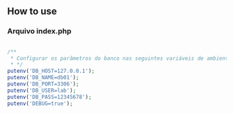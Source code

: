 ## How to use

### Arquivo index.php
```php

/**
 * Configurar os parâmetros do banco nas seguintes variáveis de ambiente 
 * */
putenv('DB_HOST=127.0.0.1');
putenv('DB_NAME=db01');
putenv('DB_PORT=3306');
putenv('DB_USER=lab');
putenv('DB_PASS=12345678');
putenv('DEBUG=true');

```